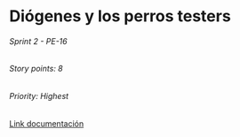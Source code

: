 # Diógenes y los perros testers
###### Sprint 2 - PE-16
###### Story points: 8
###### Priority: Highest

[Link documentación](https://docs.google.com/document/d/1cRzsieV4jP49zAgaA9VE8X95aKmBHR4mYEuzQSwr0Ok/edit)